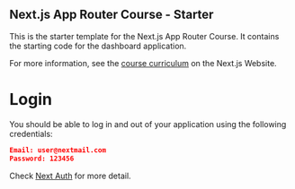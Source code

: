 ## Next.js App Router Course - Starter

This is the starter template for the Next.js App Router Course. It contains the starting code for the dashboard application.

For more information, see the [course curriculum](https://nextjs.org/learn) on the Next.js Website.

# Login

You should be able to log in and out of your application using the following credentials:

```json
Email: user@nextmail.com
Password: 123456
```

Check [Next Auth](https://authjs.dev/reference/nextjs) for more detail.
